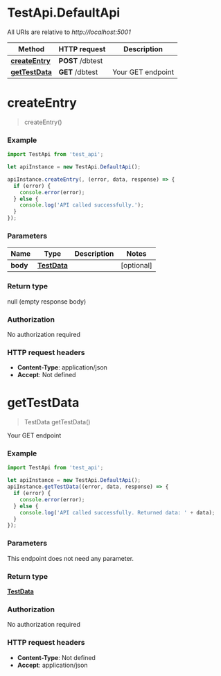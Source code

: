 # TestApi.DefaultApi

All URIs are relative to *http://localhost:5001*

Method | HTTP request | Description
------------- | ------------- | -------------
[**createEntry**](DefaultApi.md#createEntry) | **POST** /dbtest | 
[**getTestData**](DefaultApi.md#getTestData) | **GET** /dbtest | Your GET endpoint

<a name="createEntry"></a>
# **createEntry**
> createEntry()



### Example
```javascript
import TestApi from 'test_api';

let apiInstance = new TestApi.DefaultApi();

apiInstance.createEntry(, (error, data, response) => {
  if (error) {
    console.error(error);
  } else {
    console.log('API called successfully.');
  }
});
```

### Parameters

Name | Type | Description  | Notes
------------- | ------------- | ------------- | -------------
 **body** | [**TestData**](TestData.md)|  | [optional] 

### Return type

null (empty response body)

### Authorization

No authorization required

### HTTP request headers

 - **Content-Type**: application/json
 - **Accept**: Not defined

<a name="getTestData"></a>
# **getTestData**
> TestData getTestData()

Your GET endpoint

### Example
```javascript
import TestApi from 'test_api';

let apiInstance = new TestApi.DefaultApi();
apiInstance.getTestData((error, data, response) => {
  if (error) {
    console.error(error);
  } else {
    console.log('API called successfully. Returned data: ' + data);
  }
});
```

### Parameters
This endpoint does not need any parameter.

### Return type

[**TestData**](TestData.md)

### Authorization

No authorization required

### HTTP request headers

 - **Content-Type**: Not defined
 - **Accept**: application/json

